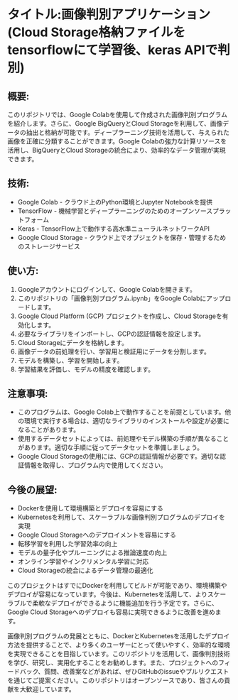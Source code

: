 # タイトル:画像判別アプリケーション (Cloud Storage格納ファイルをtensorflowにて学習後、keras APIで判別)

## 概要:
このリポジトリでは、Google Colabを使用して作成された画像判別プログラムを紹介します。さらに、Google BigQueryとCloud Storageを利用して、画像データの抽出と格納が可能です。ディープラーニング技術を活用して、与えられた画像を正確に分類することができます。Google Colabの強力な計算リソースを活用し、BigQueryとCloud Storageの統合により、効率的なデータ管理が実現できます。

## 技術:
- Google Colab - クラウド上のPython環境とJupyter Notebookを提供
- TensorFlow - 機械学習とディープラーニングのためのオープンソースプラットフォーム
- Keras - TensorFlow上で動作する高水準ニューラルネットワークAPI
- Google Cloud Storage - クラウド上でオブジェクトを保存・管理するためのストレージサービス

## 使い方:
1. Googleアカウントにログインして、Google Colabを開きます。
2. このリポジトリの「画像判別プログラム.ipynb」をGoogle Colabにアップロードします。
3. Google Cloud Platform (GCP) プロジェクトを作成し、Cloud Storageを有効化します。
4. 必要なライブラリをインポートし、GCPの認証情報を設定します。
5. Cloud Storageにデータを格納します。
6. 画像データの前処理を行い、学習用と検証用にデータを分割します。
7. モデルを構築し、学習を開始します。
8. 学習結果を評価し、モデルの精度を確認します。


## 注意事項:
- このプログラムは、Google Colab上で動作することを前提としています。他の環境で実行する場合は、適切なライブラリのインストールや設定が必要になることがあります。
- 使用するデータセットによっては、前処理やモデル構築の手順が異なることがあります。適切な手順に従ってデータセットを準備しましょう。
- Google Cloud Storageの使用には、GCPの認証情報が必要です。適切な認証情報を取得し、プログラム内で使用してください。

## 今後の展望:
- Dockerを使用して環境構築とデプロイを容易にする
- Kubernetesを利用して、スケーラブルな画像判別プログラムのデプロイを実現
- Google Cloud Storageへのデプロイメントを容易にする
- 転移学習を利用した学習効率の向上
- モデルの量子化やプルーニングによる推論速度の向上
- オンライン学習やインクリメンタル学習に対応
- Cloud Storageの統合によるデータ管理の最適化

このプロジェクトはすでにDockerを利用してビルドが可能であり、環境構築やデプロイが容易になっています。今後は、Kubernetesを活用して、よりスケーラブルで柔軟なデプロイができるように機能追加を行う予定です。さらに、Google Cloud Storageへのデプロイも容易に実現できるように改善を進めます。

画像判別プログラムの発展とともに、DockerとKubernetesを活用したデプロイ方法を提供することで、より多くのユーザーにとって使いやすく、効率的な環境を実現できることを目指しています。このリポジトリを活用して、画像判別技術を学び、研究し、実用化することをお勧めします。また、プロジェクトへのフィードバック、質問、改善案などがあれば、ぜひGitHubのissueやプルリクエストを通じてご提案ください。このリポジトリはオープンソースであり、皆さんの貢献を大歓迎しています。
